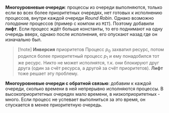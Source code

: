 **Многоуровневые очереди**: процессы из очереди выполняются, только если во всех более приоритетных очередях, нет готовых к исполнению процессов, внутри каждой очереди *Round Robin*. Однако возможно *голодание* процессов (пример с компом из `MIT`). Поэтому добавили **лифт**. Если процесс ждёт больше константы, то его поднимают на одну очередь вверх, однако после исполнения, его опускают назад где он изначально был.

>[!note] **Инверсия** приоритетов
>Процесс $p_0$ захватил ресурс, потом родился более приоритетный процесс $p_1$ и ему понадобился тот же ресурс. Никто не может исполнятся, т.к. они блокируют друг друга (один за счёт ресурса, а другой за счёт приоритетов). **Лифт** тоже решает эту проблему.

**Многоуровневые очереди с обратной связью**: добавим к каждой очереди, сколько времени в ней непрерывно исполняются процессы. В высокоприоритетных очередях мало времени, в низкоприоритетных - много. Если процесс не успевает выполниться за это время, он спускается в менее приоритетную очередь.
